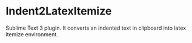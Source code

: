 # Indent2LatexItemize
Sublime Text 3 plugin. It converts an indented text in clipboard into latex itemize environment.

